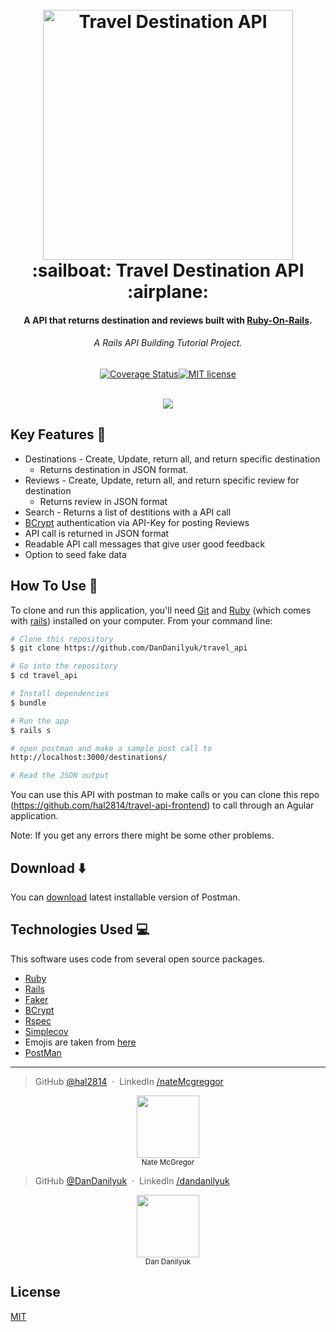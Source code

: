 
<h1 align="center">
  <br>
  <a href="http://guides.rubyonrails.org/"><img src="http://logos-download.com/wp-content/uploads/2016/09/Ruby_on_Rails_logo.png" alt="Travel Destination API" width="400"></a>
  <br>
  :sailboat: Travel Destination API :airplane:
  <br>
</h1>

<h4 align="center">A API that returns destination and reviews built with <a href="http://guides.rubyonrails.org/" target="_blank">Ruby-On-Rails</a>.</h4>
<h6 align="center">A Rails API Building Tutorial Project.</h6>

<div align="center">

  [![Coverage Status](https://img.shields.io/coveralls/aterris/simplecov-shield.svg)](https://coveralls.io/r/aterris/simplecov-shield?branch=master)[![MIT license](http://img.shields.io/badge/license-MIT-brightgreen.svg)](http://opensource.org/licenses/MIT)
</div>
<br>
<div align="center">
  <img align="center" src="https://thumbs.gfycat.com/ObeseDearestChrysalis-max-14mb.gif">
</div>


## Key Features :key:

* Destinations - Create, Update, return all, and return specific destination
  - Returns destination in JSON format.
* Reviews - Create, Update, return all, and return specific review for destination
  - Returns review in JSON format
* Search - Returns a list of destitions with a API call
* [BCrypt](https://github.com/codahale/bcrypt-ruby) authentication via API-Key for posting Reviews
* API call is returned in JSON format
* Readable API call messages that give user good feedback
* Option to seed fake data

## How To Use :wrench:

To clone and run this application, you'll need [Git](https://git-scm.com) and [Ruby](http://ruby-doc.org/) (which comes with [rails](http://guides.rubyonrails.org/)) installed on your computer. From your command line:

```bash
# Clone this repository
$ git clone https://github.com/DanDanilyuk/travel_api

# Go into the repository
$ cd travel_api

# Install dependencies
$ bundle

# Run the app
$ rails s

# open postman and make a sample post call to
http://localhost:3000/destinations/

# Read the JSON output
```

You can use this API with postman to make calls or you can clone this repo (https://github.com/hal2814/travel-api-frontend) to call through an Agular application.



Note: If you get any errors there might be some other problems.


## Download :arrow_down:

You can [download](https://www.getpostman.com/) latest installable version of Postman.

## Technologies Used :computer:

This software uses code from several open source packages.

- [Ruby](http://ruby-doc.org/)
- [Rails](http://guides.rubyonrails.org/)
- [Faker](https://github.com/stympy/faker)
- [BCrypt](https://github.com/codahale/bcrypt-ruby)
- [Rspec](https://github.com/rspec/rspec-rails)
- [Simplecov](https://github.com/colszowka/simplecov)
- Emojis are taken from [here](https://github.com/arvida/emoji-cheat-sheet.com)
- [PostMan](https://www.getpostman.com/)

---

> GitHub [@hal2814](https://github.com/hal2814) &nbsp;&middot;&nbsp;
> LinkedIn [/nateMcgreggor](https://www.linkedin.com/in/nate-mcgregor/)
<div align="center">
<img src="https://avatars0.githubusercontent.com/u/30516063?s=460&v=4" width="100px;"/><br /><sub>Nate McGregor</sub>
</div>


> GitHub [@DanDanilyuk](https://github.com/dandanilyuk) &nbsp;&middot;&nbsp;
> LinkedIn [/dandanilyuk](https://www.linkedin.com/in/dandanilyuk/)
<div align="center">
<img src="https://avatars2.githubusercontent.com/u/25314425?s=460&v=4" width="100px;"/><br /><sub>Dan Danilyuk</sub>
</div>



## License

[MIT](https://opensource.org/licenses/MIT)
